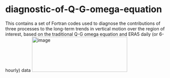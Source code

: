 # diagnostic-of-Q-G-omega-equation
This contains a set of Fortran codes used to diagnose the contributions of three processes to the long-term trends in vertical motion over the region of interest, based on the traditional Q-G omega equation and ERA5 daily (or 6-hourly) data
<img width="300" height="111" alt="image" src="https://github.com/user-attachments/assets/e3d041b0-0da5-4e67-8541-591c9038d7de" />

